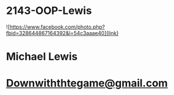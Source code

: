 # 2143-OOP-Lewis
![https://www.facebook.com/photo.php?fbid=328644867164392&l=54c3aaae40](link)
# Michael Lewis
# Downwiththtegame@gmail.com
